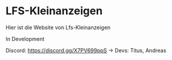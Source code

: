 # LFS-Kleinanzeigen
Hier ist die Website von Lfs-Kleinanzeigen

In Development

Discord: https://discord.gg/X7PV699ppS
-> Devs: Titus, Andreas

